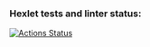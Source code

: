 ### Hexlet tests and linter status:
[![Actions Status](https://github.com/RainbowCake1/frontend-project-11/workflows/hexlet-check/badge.svg)](https://github.com/RainbowCake1/frontend-project-11/actions)